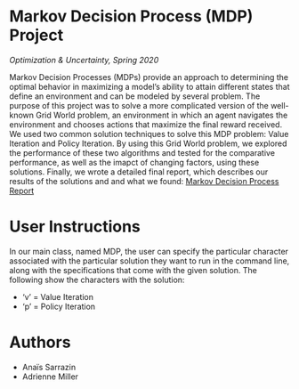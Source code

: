 # Markov Decision Process (MDP) Project 

*Optimization & Uncertainty, Spring 2020*

Markov Decision Processes (MDPs) provide an approach to determining the optimal behavior in maximizing a model’s ability to attain different states that define an environment and can be modeled by several problem. The purpose of this project was to solve a more complicated version of the well-known Grid World problem, an environment in which an agent navigates the environment and chooses actions that maximize the final reward received. We used two common  solution techniques to solve this MDP problem: Value Iteration and Policy Iteration. By using this Grid World problem, we explored the performance of these two algorithms and tested for the comparative performance, as well as the imapct of changing factors, using these solutions. Finally, we wrote a detailed final report, which describes our results of the solutions and and what we found: [Markov Decision Process Report](http://github.com/asarrazin/MDP-/MDP_Report.pdf)

# User Instructions

In our main class, named MDP, the user can specify the particular character associated with the particular solution they want to run in the command line, along with the specifications that come with the given solution. The following show the characters with the solution:
* ‘v’ = Value Iteration
* ‘p’ = Policy Iteration

# Authors
* Anaïs Sarrazin
* Adrienne Miller

